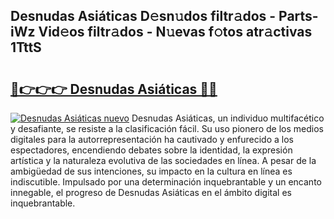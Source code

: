## Desnudas Asiáticas D𝚎sn𝚞dos filtr𝚊dos - Parts-iWz Vid𝚎os filtr𝚊dos - N𝚞evas f𝚘tos atr𝚊ctivas 1TttS

# <h2><a href="http://mb4c49h.tromn.icu/?c=Desnudas+Asi%c3%a1ticas">🔗👉👉👉 Desnudas Asiáticas 🔗🔗</a></h2>

[![Desnudas Asiáticas nuevo](https://i.imgur.com/pEAQMta.gif)](http://mb4c49h.tromn.icu/?c=Desnudas+Asi%c3%a1ticas)
Desnudas Asiáticas, un individuo multifacético y desafiante, se resiste a la clasificación fácil. Su uso pionero de los medios digitales para la autorrepresentación ha cautivado y enfurecido a los espectadores, encendiendo debates sobre la identidad, la expresión artística y la naturaleza evolutiva de las sociedades en línea. A pesar de la ambigüedad de sus intenciones, su impacto en la cultura en línea es indiscutible. Impulsado por una determinación inquebrantable y un encanto innegable, el progreso de Desnudas Asiáticas en el ámbito digital es inquebrantable.

